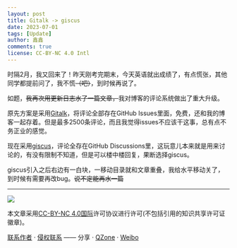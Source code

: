 ```yaml
---
layout: post
title: Gitalk -> giscus
date: 2023-07-01
tags: [Update]
author: 鑫鑫
comments: true
license: CC-BY-NC 4.0 Intl
---
```


时隔2月，我又回来了！昨天刚考完期末，今天英语就出成绩了，有点慌张，其他同学都提前问了，我不慌~~（吧）~~，到时候再说了。

如题，~~我再次用更新日志水了一篇文章，~~我对博客的评论系统做出了重大升级。

原先方案是采用[Gitalk](https://gitalk.github.io)，将评论全部存在GitHub Issues里面，免费，还和我的博客一起存着。但是最多2500条评论，而且我觉得issues不应该干这事，总有点不务正业的感觉。

现在采用[giscus](https://giscus.app)，评论全存在GitHub Discussions里，这玩意儿本来就是用来讨论的，有没有限制不知道，但是可以楼中楼回复，果断选择giscus。

giscus引入之后右边有一白块，一移动目录就和文章重叠，我给水平移动关了，到时候有需要再改bug。~~说不定能再水一篇~~



---

[![](https://licensebuttons.net/l/by-nc/4.0/88x31.png)](https://creativecommons.org/licenses/by-nc/4.0/deed.zh)

本文章采用[CC-BY-NC 4.0国际](https://creativecommons.org/licenses/by-nc/4.0/deed.zh)许可协议进行许可(不包括引用的知识共享许可证徽章)。

[联系作者](mailto:blog@xinxin2021.tk) · [侵权联系](mailto:tort@xinxin2021.tk) —— 分享 · [QZone](https://sns.qzone.qq.com/cgi-bin/qzshare/cgi_qzshare_onekey?url=https%3A%2F%2Fblog.xinxin2021.tk%2Fupdate-log-2%2F&title=Gitalk+-%3E+giscus&site=%E9%91%AB%E5%8D%9A%E5%AE%A2%0D%0A) · [Weibo](https://service.weibo.com/share/share.php?url=https%3A%2F%2Fblog.xinxin2021.tk%2Fupdate-log-2%2F&count=1&title=Gitalk+-%3E+giscus&language=zh_cn)
